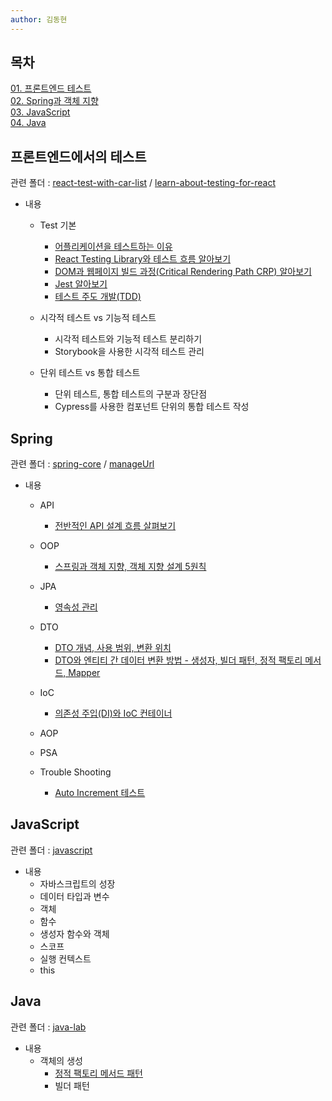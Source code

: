 ```yaml
---
author: 김동현
---
```


## 목차

[01. 프론트엔드 테스트](#리액트-테스트-방법) <br>
[02. Spring과 객체 지향](#spring) <br>
[03. JavaScript](#javascript) <br>
[04. Java](#java) <br>

## 프론트엔드에서의 테스트

관련 폴더 : [react-test-with-car-list](https://github.com/lewns2/Toy/tree/master/react-test-with-car-list) / [learn-about-testing-for-react](https://github.com/lewns2/Toy/tree/master/learn-about-testing-for-react)

- 내용

  - Test 기본

    - [어플리케이션을 테스트하는 이유](https://github.com/lewns2/Toy/blob/master/articles/fe_test/why%20do%20we%20have%20to%20test.md)
    - [React Testing Library와 테스트 흐름 알아보기](https://github.com/lewns2/Toy/blob/master/articles/fe_test/react%20testing%20library.md)
    - [DOM과 웹페이지 빌드 과정(Critical Rendering Path CRP) 알아보기](https://github.com/lewns2/Toy/blob/master/articles/fe_test/dom%20and%20CRP.md)
    - [Jest 알아보기](https://github.com/lewns2/Toy/blob/master/articles/fe_test/jest.md)
    - [테스트 주도 개발(TDD)](https://github.com/lewns2/Toy/blob/master/articles/fe_test/TDD.md)

  - 시각적 테스트 vs 기능적 테스트

    - 시각적 테스트와 기능적 테스트 분리하기
    - Storybook을 사용한 시각적 테스트 관리

  - 단위 테스트 vs 통합 테스트
    - 단위 테스트, 통합 테스트의 구분과 장단점
    - Cypress를 사용한 컴포넌트 단위의 통합 테스트 작성

## Spring

관련 폴더 : [spring-core](https://github.com/lewns2/Toy/tree/master/spring-core) / [manageUrl](https://github.com/lewns2/manageURL)

- 내용

  - API
    - [전반적인 API 설계 흐름 살펴보기](https://github.com/lewns2/Toy/blob/master/articles/spring-framework/api.md)
  - OOP
    - [스프링과 객체 지향, 객체 지향 설계 5원칙](https://github.com/lewns2/Toy/blob/master/articles/spring-framework/oop.md)
  - JPA
    - [영속성 관리](https://github.com/lewns2/Toy/blob/master/articles/jpa/jpa_persist.md)
  - DTO

    - [DTO 개념, 사용 범위, 변환 위치](https://github.com/lewns2/Toy/blob/master/articles/spring-framework/dto.md)
    - [DTO와 엔티티 간 데이터 변환 방법 - 생성자, 빌더 패턴, 정적 팩토리 메서드, Mapper](https://github.com/lewns2/Toy/blob/master/articles/spring-framework/create_dto.md)

  - IoC
    - [의존성 주입(DI)와 IoC 컨테이너](https://github.com/lewns2/Toy/blob/master/articles/spring-framework/spring_core_IoC.md)
  - AOP
  - PSA
  - Trouble Shooting
    - [Auto Increment 테스트](https://github.com/lewns2/Toy/blob/master/articles/spring-framework/auto_increment_test.md)

## JavaScript

관련 폴더 : [javascript](https://github.com/lewns2/Toy/tree/master/articles/javascript)

- 내용
  - 자바스크립트의 성장
  - 데이터 타입과 변수
  - 객체
  - 함수
  - 생성자 함수와 객체
  - 스코프
  - 실행 컨텍스트
  - this

## Java

관련 폴더 : [java-lab](https://github.com/lewns2/Toy/tree/master/java-lab)

- 내용
  - 객체의 생성
    - [정적 팩토리 메서드 패턴](https://github.com/lewns2/Toy/blob/master/articles/java/static_factory_method.md)
    - 빌더 패턴
